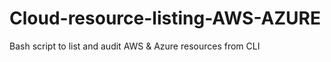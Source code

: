 # Cloud-resource-listing-AWS-AZURE
Bash script to list and audit AWS &amp; Azure resources from CLI
